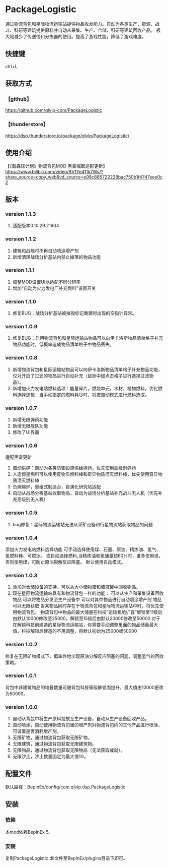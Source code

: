 # PackageLogistic
通过物流背包和星际物流运输站提供物品收发能力。自动为各类生产、能源、战斗、科研等建筑提供原料并自动从采集、生产、仓储、科研等建筑回收产品。
极大地减少了传送带和分拣器的使用。提高了游戏性能，降低了游戏难度。

## 快捷键
ctrl+L

## 获取方式
### 【github】
https://github.com/qlvlp-com/PackageLogistic

### 【thunderstore】
https://dsp.thunderstore.io/package/qlvlp/PackageLogistic/

## 使用介绍
【《戴森球计划》物流背包MOD 黑雾崛起适配更新】
 https://www.bilibili.com/video/BV1Ye411k7Ws/?share_source=copy_web&vd_source=e98c885722228bac750b1f4747eee0c2

## 版本
### version 1.1.3
1.  适配版本0.10.29.21904

### version 1.1.2
1.  建筑和战舰将不再自动喷涂增产剂
2. 新增清理战场分析基站内禁止掉落的物品功能

### version 1.1.1
1.  调整MOD设置UI以适配不同分辨率
2. 增加“自动为火力发电厂补充燃料”设置开关

### version 1.1.0
1. 修复BUG：战场分析基站被摧毁标记重建时出现的空指针异常。

### version 1.0.9
1. 修复BUG：启用物流背包和星际运输站物品可以向伊卡洛斯物品清单格子补充物品功能时，低概率造成物品清单格子中物品丢失。

### version 1.0.8
1. 新增物流背包和星际运输站物品可以向伊卡洛斯物品清单格子补充物品功能，仅对开启了过滤的物品进行自动补充（鼠标中键点击格子进行选择过滤物品）。
2. 新增加火力发电站燃料选项：能量碎片，燃烧单元，木材，植物燃料。优化燃料选择逻辑：当手动指定的燃料耗尽时，将按自动模式进行燃料选取。

### version 1.0.7
1. 新增无限弹药功能
2. 新增无限舰队功能
3. 修改了UI界面

### version 1.0.6
适配黑雾更新
1. 自动供弹：自动为各类防御设施供给弹药，优先使用高级别弹药
2. 人造恒星燃料可以使用反物质燃料棒和奇异物质湮灭燃料棒，优先使用奇异物质湮灭燃料棒
3. 负熵熔炉，重组式制造台，自演化研究站适配
4. 自动从战场分析基站收取物品，自动为战场分析基站补充战斗无人机（优先补充高级别无人机）

### version 1.0.5
1. bug修复：星际物流运输站无法从采矿设备和行星物流站获取物品的问题

### version 1.0.4
添加火力发电站燃料选择功能
可手动选择使用煤、石墨、原油、精炼油、氢气、氢燃料棒、可燃冰。
或自动选择燃料,当精炼油和氢储量超60%时，谁多使用谁，否则使用煤，可防止原油裂解反应阻塞。
默认使用自动模式。

### version 1.0.3
1. 添加对仓储设备的支持，可以从大小储物箱和储液罐中回收物品。
2. 现在星际物流运输站具有和物流背包一样的功能：
可以从生产和采集设备回收物品
可以将物品分发至生产设备中
可以对其中物品进行自动喷涂增产剂
物品可以无限获取
当某物品同时存在于物流背包和星际物流运输站中时，将优先使用物流背包。
物流背包中物品的最大储量在科技“运输机舱扩容”解锁至11级后由默认10000修改至25000，解锁至15级后由默认20000修改至50000
对于在解锁科技前建造的星际物流运输站，你需要手动调整里面的物品储量最大值，科技解锁后建造的不用调整，将默认初始为25000或50000

### version 1.0.2
修复在无限矿物模式下，概率性地出现原油分解反应阻塞的问题，调整氢气的回收策略。

### version 1.0.1 
背包中非建筑物品的堆叠数量可随背包科技等级解锁而提升，最大值由10000更改为50000。

### version 1.0.0
1. 自动从背包中将生产原料投放至生产设备，自动从生产设备回收产品。
2. 自动喷涂，自动使用物流背包里的增产剂对物流背包内的其他产品进行喷涂，可设置是否消耗增产剂。
3. 无限矿物，通过物流背包获取无限矿物。
4. 无限建筑，通过物流背包获取无限建筑物。
5. 无限物品，通过物流背包获取无限物品（无法获取成就）。
6. 无限沙土，沙土数量固定为最大值1G。

## 配置文件
默认路径：BepInEx/config/com.qlvlp.dsp.PackageLogistic

## 安装
### 依赖
本mod依赖BepInEx 5。
### 安装
复制PackageLogistic.dll文件至BepInEx/plugins目录下即可。
